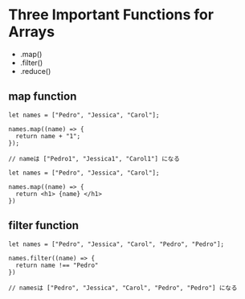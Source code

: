 # Three Important Functions for Arrays

- .map()
- .filter()
- .reduce()

## map function

```
let names = ["Pedro", "Jessica", "Carol"];

names.map((name) => {
  return name + "1";
});

// nameは ["Pedro1", "Jessica1", "Carol1"] になる
```

```
let names = ["Pedro", "Jessica", "Carol"];

names.map((name) => {
  return <h1> {name} </h1>
})
```

## filter function

```
let names = ["Pedro", "Jessica", "Carol", "Pedro", "Pedro"];

names.filter((name) => {
  return name !== "Pedro"
})

// namesは ["Pedro", "Jessica", "Carol", "Pedro", "Pedro"] になる
```